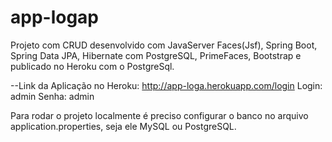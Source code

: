 # app-logap
Projeto com CRUD desenvolvido com JavaServer Faces(Jsf), Spring Boot, Spring Data JPA, Hibernate com PostgreSQL, PrimeFaces, Bootstrap e publicado no Heroku com o PostgreSql.

--Link da Aplicação no Heroku: http://app-loga.herokuapp.com/login
Login: admin
Senha: admin

Para rodar o projeto localmente é preciso configurar o banco no arquivo application.properties, seja ele MySQL ou PostgreSQL.
